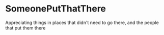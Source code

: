 # SomeonePutThatThere
Appreciating things in places that didn't need to go there, and the people that put them there
